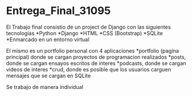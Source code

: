 # Entrega_Final_31095

El Trabajo final consistio de un project de Django con las siguientes tecnologias
*Python
*Django
*HTML
*CSS (Bootstrap)
*SQLite
*Enmarcado en un entorno virtual

El mismo es un portfolio personal con 4 aplicaciones
*portfolio (pagina principal) donde se cargan proyectos de programacion realizados
*posts, donde se cargan ensayos escritos de interes
*podcasts, donde se cargan videos de interes
*crud, donde es posible que los usuarios carguen mensajes  que se cargan en SQLite

Se trabajo de manera individual
